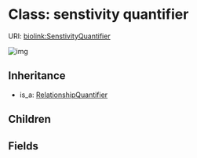 # Class: senstivity quantifier




URI: [biolink:SenstivityQuantifier](https://w3id.org/biolink/vocab/SenstivityQuantifier)

![img](http://yuml.me/diagram/nofunky;dir:TB/class/\[RelationshipQuantifier]^-\[SenstivityQuantifier])
## Inheritance

 *  is_a: [RelationshipQuantifier](RelationshipQuantifier.md)
## Children

## Fields

